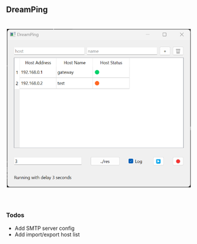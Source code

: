 ## DreamPing

<h1 align="center">
<img src="example.png" width="500">
</h1><br>

### Todos

* Add SMTP server config
* Add import/export host list